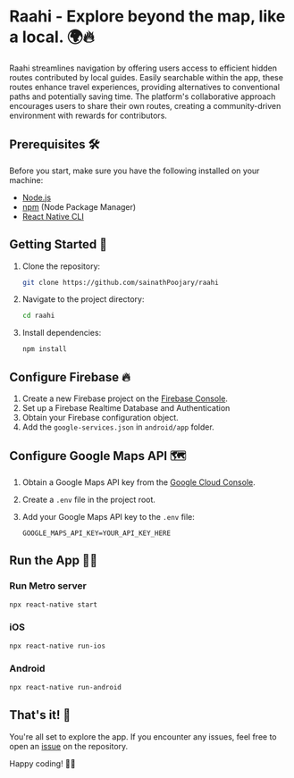 # Raahi - Explore beyond the map, like a local. 🌍🔥

Raahi streamlines navigation by offering users access to efficient hidden routes contributed by local guides. Easily searchable within the app, these routes enhance travel experiences, providing alternatives to conventional paths and potentially saving time. The platform's collaborative approach encourages users to share their own routes, creating a community-driven environment with rewards for contributors.

## Prerequisites 🛠️

Before you start, make sure you have the following installed on your machine:

- [Node.js](https://nodejs.org/)
- [npm](https://www.npmjs.com/) (Node Package Manager)
- [React Native CLI](https://reactnative.dev/docs/environment-setup)

## Getting Started 🚀

1. Clone the repository:

   ```bash
   git clone https://github.com/sainathPoojary/raahi
   ```

2. Navigate to the project directory:

   ```bash
   cd raahi
   ```

3. Install dependencies:

   ```bash
   npm install
   ```

## Configure Firebase 🔥

1. Create a new Firebase project on the [Firebase Console](https://console.firebase.google.com/).
2. Set up a Firebase Realtime Database and Authentication
3. Obtain your Firebase configuration object.
4. Add the `google-services.json` in `android/app` folder.

## Configure Google Maps API 🗺️

1. Obtain a Google Maps API key from the [Google Cloud Console](https://console.cloud.google.com/).
2. Create a `.env` file in the project root.
3. Add your Google Maps API key to the `.env` file:

   ```env
   GOOGLE_MAPS_API_KEY=YOUR_API_KEY_HERE
   ```

## Run the App 🏃‍♂️

### Run Metro server

```bash
npx react-native start
```

### iOS

```bash
npx react-native run-ios
```

### Android

```bash
npx react-native run-android
```

## That's it! 🎉

You're all set to explore the app. If you encounter any issues, feel free to open an [issue](https://github.com/sainathpoojary/raahi/issues) on the repository.

Happy coding! 🚀✨
